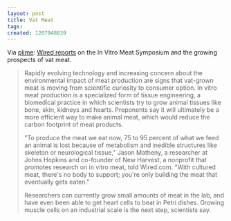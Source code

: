 ```yaml
---
layout: post
title: Vat Meat
tags: 
created: 1207948839
---
```

Via [plime](http://www.plime.com/plime-com/l/57911/1/):  [Wired reports](http://www.wired.com/science/discoveries/news/2008/04/invitro_meat) on the In Vitro Meat Symposium and the growing prospects of vat meat.

> Rapidly evolving technology and increasing concern about the environmental impact of meat production are signs that vat-grown meat is moving from scientific curiosity to consumer option. In vitro meat production is a specialized form of tissue engineering, a biomedical practice in which scientists try to grow animal tissues like bone, skin, kidneys and hearts. Proponents say it will ultimately be a more efficient way to make animal meat, which would reduce the carbon footprint of meat products.
>
> "To produce the meat we eat now, 75 to 95 percent of what we feed an animal is lost because of metabolism and inedible structures like skeleton or neurological tissue," Jason Matheny, a researcher at Johns Hopkins and co-founder of New Harvest, a nonprofit that promotes research on in vitro meat, told Wired.com. "With cultured meat, there's no body to support; you're only building the meat that eventually gets eaten."
>
> Researchers can currently grow small amounts of meat in the lab, and have even been able to get heart cells to beat in Petri dishes. Growing muscle cells on an industrial scale is the next step, scientists say.

